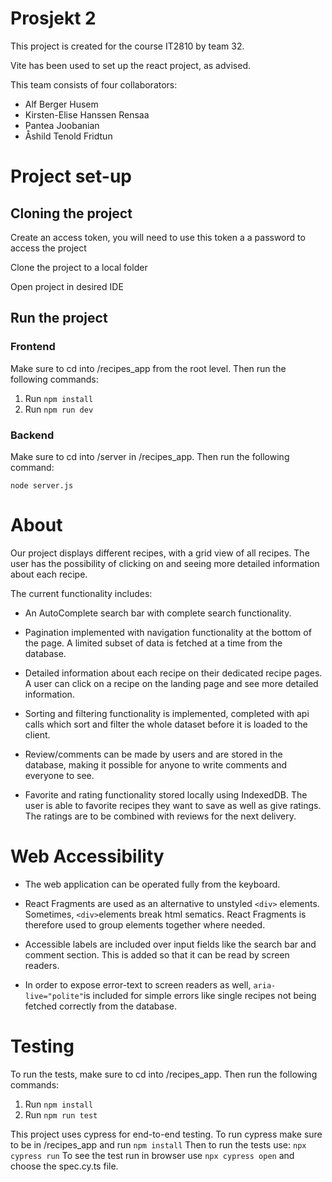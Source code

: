 # Prosjekt 2

This project is created for the course IT2810 by team 32. 

Vite has been used to set up the react project, as advised. 


This team consists of four collaborators: 
 * Alf Berger Husem
 * Kirsten-Elise Hanssen Rensaa
 * Pantea Joobanian
 * Åshild Tenold Fridtun

# Project set-up

## Cloning the project
 
 Create an access token, you will need to use this token a a password to access the project

 Clone the project to a local folder

 Open project in desired IDE 

 ## Run the project 

### Frontend
Make sure to cd into /recipes_app from the root level. Then run the following commands:
1. Run `npm install`
2. Run `npm run dev`

### Backend
Make sure to cd into /server in /recipes_app. Then run the following command: 

`node server.js`

# About

Our project displays different recipes, with a grid view of all recipes. The user has the possibility of clicking on and seeing more detailed information about each recipe. 

The current functionality includes:

- An AutoComplete search bar with complete search functionality.

- Pagination implemented with navigation functionality at the bottom of the page. A limited subset of data is fetched at a time from the database.

- Detailed information about each recipe on their dedicated recipe pages. A user can click on a recipe on the landing page and see more detailed information.

- Sorting and filtering functionality is implemented, completed with api calls which sort and filter the whole dataset before it is loaded to the client.

- Review/comments can be made by users and are stored in the database, making it possible for anyone to write comments and everyone to see. 
- Favorite and rating functionality stored locally using IndexedDB. The user is able to favorite recipes they want to save as well as give ratings. The ratings are to be combined with reviews for the next delivery. 

# Web Accessibility

- The web application can be operated fully from the keyboard. 

- React Fragments are used as an alternative to unstyled `<div>` elements. Sometimes, `<div>`elements break html sematics. React Fragments is therefore used to group elements together where needed.

- Accessible labels are included over input fields like the search bar and comment section. This is added so that it can be read by screen readers. 

- In order to expose error-text to screen readers as well, `aria-live="polite"`is included for simple errors like single recipes not being fetched correctly from the database. 



# Testing

To run the tests, make sure to cd into /recipes_app. Then run the following commands:
1. Run `npm install`
2. Run `npm run test`

This project uses cypress for end-to-end testing. To run cypress make sure to be in 
 /recipes_app and run `npm install` 
 Then to run the tests use: `npx cypress run`
 To see the test run in browser use `npx cypress open` 
 and choose the spec.cy.ts file.
